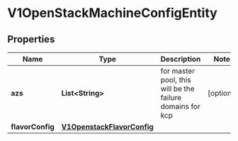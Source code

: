 # V1OpenStackMachineConfigEntity

## Properties
Name | Type | Description | Notes
------------ | ------------- | ------------- | -------------
**azs** | **List&lt;String&gt;** | for master pool, this will be the failure domains for kcp |  [optional]
**flavorConfig** | [**V1OpenstackFlavorConfig**](V1OpenstackFlavorConfig.md) |  | 
